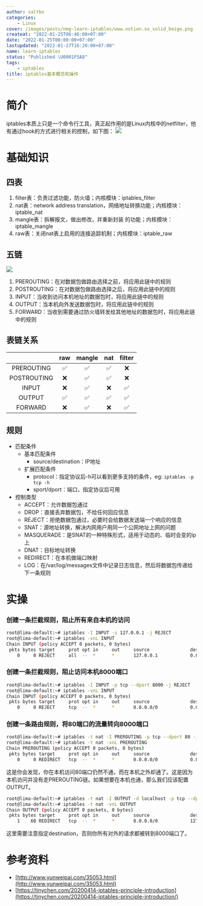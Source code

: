 ```yaml
---
author: saltbo
categories:
    - Linux
cover: /images/posts/nmg-learn-iptables/www.notion.so_solid_beige.png
createat: "2022-01-25T06:46:00+07:00"
date: "2022-01-25T00:00:00+07:00"
lastupdated: "2022-01-27T16:20:00+07:00"
name: learn-iptables
status: "Published \U0001F5A8"
tags:
    - iptables
title: iptables基本概念和操作
---
```


# 简介
iptables本质上只是一个命令行工具，真正起作用的是Linux内核中的netfilter，他有通过hook的方式进行相关的控制，如下图：
![](/images/posts/nmg-learn-iptables/prod-files-secure.s3.us-west-2.amazonaws.com_89d0f15f-c24c-40b2-97c7-d46f9c0f8d95.png)
# 基础知识
## 四表
1. filter表：负责过滤功能，防火墙；内核模块：iptables_filter
2. nat表：network address translation，网络地址转换功能；内核模块：iptable_nat
3. mangle表：拆解报文，做出修改，并重新封装 的功能；内核模块：iptable_mangle
4. raw表：关闭nat表上启用的连接追踪机制；内核模块：iptable_raw
## 五链
![](/images/posts/nmg-learn-iptables/prod-files-secure.s3.us-west-2.amazonaws.com_e5432620-abf4-4b3a-bcb2-aa199b615c55.png)
1. PREROUTING：在对数据包做路由选择之前，将应用此链中的规则
2. POSTROUTING：在对数据包做路由选择之后，将应用此链中的规则
3. INPUT：当收到访问本机地址的数据包时，将应用此链中的规则
4. OUTPUT：当本机向外发送数据包时，将应用此链中的规则
5. FORWARD：当收到需要通过防火墙转发给其他地址的数据包时，将应用此链中的规则

## 表链关系
|  | raw | mangle | nat | filter |
| :-----: | :-----: | :-----: | :-----: | :-----: |
| PREROUTING | ✅ | ✅ | ✅ | ❌ |
| POSTROUTING | ❌ | ✅ | ✅ | ❌ |
| INPUT | ❌ | ✅ | ❌ | ✅ |
| OUTPUT | ✅ | ✅ | ✅ | ✅ |
| FORWARD | ❌ | ✅ | ❌ | ✅ |
## 规则
- 匹配条件
    - 基本匹配条件
        - source/destination：IP地址
    - 扩展匹配条件
        - protocol：指定协议后-h可以看到更多支持的条件，eg: `iptables -p tcp -h`
        - sport/dport：端口，指定协议后可用
- 控制类型
    - ACCEPT：允许数据包通过
    - DROP：直接丢弃数据包，不给任何回应信息
    - REJECT：拒绝数据包通过，必要时会给数据发送端一个响应的信息
    - SNAT：源地址转换，解决内网用户用同一个公网地址上网的问题
    - MASQUERADE：是SNAT的一种特殊形式，适用于动态的、临时会变的ip上
    - DNAT：目标地址转换
    - REDIRECT：在本机做端口映射
    - LOG：在/var/log/messages文件中记录日志信息，然后将数据包传递给下一条规则
# 实操
### 创建一条拦截规则，阻止所有来自本机的访问
```bash
root@lima-default:~# iptables -I INPUT -s 127.0.0.1 -j REJECT
root@lima-default:~# iptables -vnL INPUT
Chain INPUT (policy ACCEPT 0 packets, 0 bytes)
 pkts bytes target     prot opt in     out     source               destination
    0     0 REJECT     all  --  *      *       127.0.0.1            0.0.0.0/0            reject-with icmp-port-unreachable
```
### 创建一条拦截规则，阻止访问本机8000端口
```bash
root@lima-default:~# iptables -I INPUT -p tcp --dport 8000 -j REJECT
root@lima-default:~# iptables -vnL INPUT
Chain INPUT (policy ACCEPT 0 packets, 0 bytes)
 pkts bytes target     prot opt in     out     source               destination
    0     0 REJECT     tcp  --  *      *       0.0.0.0/0            0.0.0.0/0            tcp dpt:8000 reject-with icmp-port-unreachable
```
### 创建一条路由规则，将80端口的流量转向8000端口
```bash
root@lima-default:~# iptables -t nat -I PREROUTING -p tcp --dport 80 -j REDIRECT --to-port 8000
root@lima-default:~# iptables -t nat -vnL PREROUTING
Chain PREROUTING (policy ACCEPT 0 packets, 0 bytes)
 pkts bytes target     prot opt in     out     source               destination
    0     0 REDIRECT   tcp  --  *      *       0.0.0.0/0            0.0.0.0/0            tcp dpt:80 redir ports 8000
```
这是你会发现，你在本机访问80端口仍然不通，而在本机之外却通了。这是因为本机访问并没有走PREROUTING链。如果想要在本机也通，那么我们应该配置OUTPUT。
```bash
root@lima-default:~# iptables -t nat -I OUTPUT -d localhost -p tcp --dport 80 -j REDIRECT --to-ports 8000
root@lima-default:~# iptables -t nat -vnL OUTPUT
Chain OUTPUT (policy ACCEPT 0 packets, 0 bytes)
 pkts bytes target     prot opt in     out     source               destination
    1    60 REDIRECT   tcp  --  *      *       0.0.0.0/0            127.0.0.1            tcp dpt:80 redir ports 8000
```
这里需要注意指定destination，否则你所有对外的请求都被转到8000端口了。

# 参考资料
- [http://www.yunweipai.com/35053.html](http://www.yunweipai.com/35053.html)
- [https://tinychen.com/20200414-iptables-principle-introduction](https://tinychen.com/20200414-iptables-principle-introduction/)

